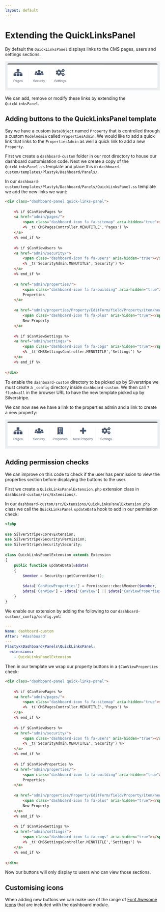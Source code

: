```yaml
---
layout: default
---
```


# Extending the QuickLinksPanel

By default the `QuickLinksPanel` displays links to the CMS pages, users and settings sections.

![Dashboard module QuickLinksPanel screenshot](images/dashboard-module-quick-links-panel.png)

We can add, remove or modify these links by extending the `QuickLinksPanel`.

## Adding buttons to the QuickLinksPanel template

Say we have a custom `DataObject` named `Property` that is controlled through a custom `ModelAdmin` called `PropertiesAdmin`. We would like to add a quick link that links to the `PropertiesAdmin` as well a quick link to add a new `Property`.

First we create a `dashboard-custom` folder in our root directory to house our dashboard customisation code. Next we create a copy of the `QuickLinksPanel.ss` template and place this in `dashboard-custom/templates/Plastyk/Dashboard/Panels/`.

In our `dashboard-custom/templates/Plastyk/Dashboard/Panels/QuickLinksPanel.ss` template we add the new links we want:

```html
<div class="dashboard-panel quick-links-panel">

    <% if $CanViewPages %>
    <a href="admin/pages/">
        <span class="dashboard-icon fa fa-sitemap" aria-hidden="true"></span>
        <% _t('CMSPagesController.MENUTITLE','Pages') %>
    </a>
    <% end_if %>

    <% if $CanViewUsers %>
    <a href="admin/security/">
        <span class="dashboard-icon fa fa-users" aria-hidden="true"></span>
        <% _t('SecurityAdmin.MENUTITLE','Security') %>
    </a>
    <% end_if %>

    <a href="admin/properties/">
        <span class="dashboard-icon fa fa-building" aria-hidden="true"></span>
        Properties
    </a>

    <a href="admin/properties/Property/EditForm/field/Property/item/new">
        <span class="dashboard-icon fa fa-plus" aria-hidden="true"></span>
        New Property
    </a>

    <% if $CanViewSettings %>
    <a href="admin/settings/">
        <span class="dashboard-icon fa fa-cogs" aria-hidden="true"></span>
        <% _t('CMSSettingsController.MENUTITLE','Settings') %>
    </a>
    <% end_if %>

</div>
```

To enable the `dashboard-custom` directory to be picked up by Silverstripe we must create a `_config` directory inside `dashboard-custom`. We then call `?flush=all` in the browser URL to have the new template picked up by Silverstripe.

We can now see we have a link to the properties admin and a link to create a new property:

![Dashboard module customised QuickLinksPanel screenshot](images/dashboard-module-quick-links-panel-customised.png)

## Adding permission checks

We can improve on this code to check if the user has permission to view the properties section before displaying the buttons to the user.

First we create a `QuickLinksPanelExtension.php` extension class in `dashboard-custom/src/Extensions/`.

In our `dashboard-custom/src/Extensions/QuickLinksPanelExtension.php` class we call the `QuickLinksPanel` `updateData` hook to add in our permission check:

```php
<?php

use SilverStripe\Core\Extension;
use SilverStripe\Security\Permission;
use SilverStripe\Security\Security;

class QuickLinksPanelExtension extends Extension
{
    public function updateData(&$data)
    {
        $member = Security::getCurrentUser();

        $data['CanViewProperties'] = Permission::checkMember($member, 'CMS_ACCESS_PropertiesAdmin') && class_exists(PropertiesAdmin::class);
        $data['CanView'] = $data['CanView'] || $data['CanViewProperties'];
    }
}
```

We enable our extension by adding the following to our `dashboard-custom/_config/config.yml`:

```yml
---
Name: dashboard-custom
After: '#dashboard'
---
Plastyk\Dashboard\Panels\QuickLinksPanel:
  extensions:
    - QuickLinksPanelExtension
```

Then in our template we wrap our property buttons in a `$CanViewProperties` check:

```html
<div class="dashboard-panel quick-links-panel">

    <% if $CanViewPages %>
    <a href="admin/pages/">
        <span class="dashboard-icon fa fa-sitemap" aria-hidden="true"></span>
        <% _t('CMSPagesController.MENUTITLE','Pages') %>
    </a>
    <% end_if %>

    <% if $CanViewUsers %>
    <a href="admin/security/">
        <span class="dashboard-icon fa fa-users" aria-hidden="true"></span>
        <% _t('SecurityAdmin.MENUTITLE','Security') %>
    </a>
    <% end_if %>

    <% if $CanViewProperties %>
    <a href="admin/properties/">
        <span class="dashboard-icon fa fa-building" aria-hidden="true"></span>
        Properties
    </a>

    <a href="admin/properties/Property/EditForm/field/Property/item/new">
        <span class="dashboard-icon fa fa-plus" aria-hidden="true"></span>
        New Property
    </a>
    <% end_if %>

    <% if $CanViewSettings %>
    <a href="admin/settings/">
        <span class="dashboard-icon fa fa-cogs" aria-hidden="true"></span>
        <% _t('CMSSettingsController.MENUTITLE','Settings') %>
    </a>
    <% end_if %>

</div>
```

Now our buttons will only display to users who can view those sections.

## Customising icons

When adding new buttons we can make use of the range of [Font Awesome icons](https://fontawesome.com/icons) that are included with the dashboard module.
